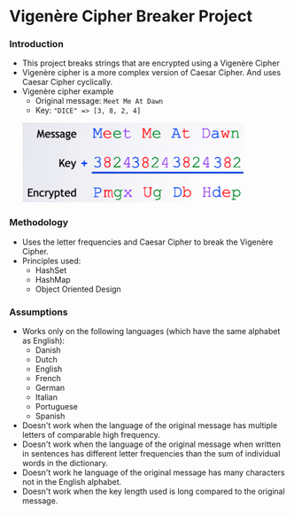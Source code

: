 # Vigenère Cipher Breaker Project

### Introduction

- This project breaks strings that are encrypted using a Vigenère Cipher
- Vigenère cipher is a more complex version of Caesar Cipher. And uses Caesar Cipher cyclically.
- Vigenère cipher example
  - Original message: `Meet Me At Dawn`
  - Key: `"DICE" => [3, 8, 2, 4]`
  <p float="left">
       <img src="examples/vigenere-example.png" width="400" />
   </p>

### Methodology

- Uses the letter frequencies and Caesar Cipher to break the Vigenère Cipher.
- Principles used:
  - HashSet
  - HashMap
  - Object Oriented Design

### Assumptions

- Works only on the following languages (which have the same alphabet as English):
  - Danish
  - Dutch
  - English
  - French
  - German
  - Italian
  - Portuguese
  - Spanish
- Doesn't work when the language of the original message has multiple letters of comparable high frequency.
- Doesn't work when the language of the original message when written in sentences has different letter frequencies than the sum of individual words in the dictionary.
- Doesn't work he language of the original message has many characters not in the English alphabet.
- Doesn't work when the key length used is long compared to the original message.
